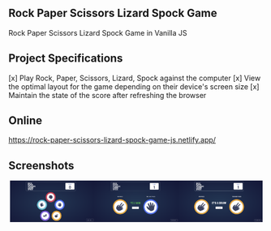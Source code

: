 ## Rock Paper Scissors Lizard Spock Game

Rock Paper Scissors Lizard Spock Game in Vanilla JS

## Project Specifications
[x] Play Rock, Paper, Scissors, Lizard, Spock against the computer
[x] View the optimal layout for the game depending on their device's screen size
[x] Maintain the state of the score after refreshing the browser

## Online
https://rock-paper-scissors-lizard-spock-game-js.netlify.app/

## Screenshots

<div style="display:flex; justify-content:center">
<img src="https://github.com/se4astien/rpsls-game-js/blob/master/screenshots/rpsls-game-01.png" alt="rpsls-game-01" width="33%" />
<img src="https://github.com/se4astien/rpsls-game-js/blob/master/screenshots/rpsls-game-02.png" alt="rpsls-game-02" width="33%" />
<img src="https://github.com/se4astien/rpsls-game-js/blob/master/screenshots/rpsls-game-03.png" alt="rpsls-game-03" width="33%" />
</div>

